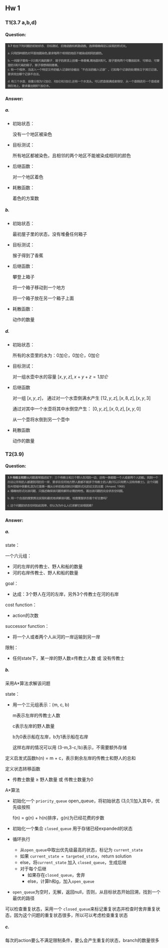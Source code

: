 ## Hw 1 

### T1(3.7 a,b,d)

#### Question:

![image-20240317144531471](./assets/image-20240317144531471.png)

#### Answer:

##### a.

- 初始状态：

  没有一个地区被染色

- 目标测试：

  所有地区都被染色，且相邻的两个地区不能被染成相同的颜色

- 后继函数：

  对一个地区着色

- 耗散函数：

  着色的方案数

##### b.

- 初始状态：

  最初屋子里的状态，没有堆叠任何箱子

- 目标测试：

  猴子得到了香蕉

- 后继函数：

  攀登上箱子

  将一个箱子移动到一个地方

  将一个箱子放在另一个箱子上面

- 耗散函数：

  动作的数量

##### d.

- 初始状态：

  所有的水壶里的水为：0加仑，0加仑，0加仑

- 目标测试：

  对一组水壶中水的容量 $[x,y,z],x+y+z = 1加仑$

- 后继函数

  对一组 $[x,y,z]$， 通过对一个水壶倒满水产生 $[12,y,z],[x,8,z],[x,y,3]$

  通过对其中一个水壶将其中水倒空产生： $[0,y,z],[x,0,z],[x,y,0]$

  从一个壶将水倒到另一个壶中

- 耗散函数

  动作的数量

### T2(3.9)

#### Question:

![image-20240317144539006](./assets/image-20240317144539006.png)

#### Answer:

##### a.

state：

一个六元组：

- 河的左岸的传教士、野人和船的数量
- 河的右岸传教士、野人和船的数量

goal：

- 达成：3个野人在河的左岸，另外3个传教士在河的右岸

cost function：

- action的次数

successor function：

- 将一个人或者两个人从河的一岸运输到另一岸

限制：

- 任何state下，某一岸的野人数$\leq$传教士人数 或 没有传教士

##### b.

采用A*算法求解该问题

state：

- 用一个三元组表示：(m, c, b)

  m表示左岸的传教士人数

  c表示左岸的野人数量

  b为0表示船在左岸，b为1表示船在右岸

  这样右岸的情况可以用 (3-m,3-c,!b)表示，不需要额外存储

定义启发式函数h(n) = m + c，表示剩余左岸的传教士和野人的总和

定义状态转移函数

- 传教士数量 $\geq$ 野人数量 或 传教士数量为0

A*算法

- 初始化一个 `priority_queue` open_queue，将初始状态 (3,0,1)加入其中，优先级按照

  f(n) = g(n) + h(n)排序，g(n)为已经花费的步数

- 初始化一个集合 `closed_queue` 用于存储已经expanded的状态

- 循环执行

  - 从`open_queue`中取出优先级最高的状态，标记为 `current_state`
  - 如果 `current_state = targeted_state`，return solution
  - else，将`current_state` 加入 `closed_queue`，生成后继
  - 对于每个后继
    -  如果存在`closed_queue`，舍弃
    - else，计算h和g，加入`open_queue`

- `open_queue`为空时，无解，返回null，否则，从目标状态开始回溯，找到一个最优的路径

可以检查重复状态，采用一个 `closed_queue`来标记重复状态并检查时舍弃重复状态，因为这个问题的重复状态很多，所以可以考虑检查重复状态

##### c.

每次的action要么不满足限制条件，要么会产生重复的状态，branch的数量很多

